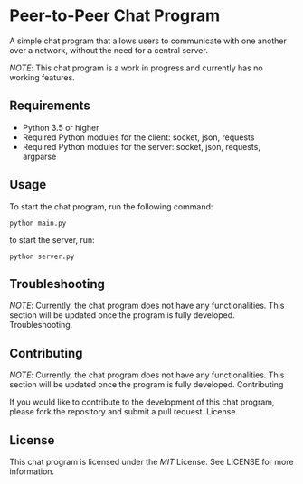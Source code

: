 # Peer-to-Peer Chat Program

A simple chat program that allows users to communicate with one another over a network, without the need for a central server.

*NOTE*: This chat program is a work in progress and currently has no working features.
## Requirements

+ Python 3.5 or higher
+ Required Python modules for the client: socket, json, requests
+ Required Python modules for the server: socket, json, requests, argparse

## Usage

To start the chat program, run the following command:

`python main.py`

to start the server, run:

`python server.py`

## Troubleshooting
*NOTE*: Currently, the chat program does not have any functionalities. This section will be updated once the program is fully developed.
Troubleshooting.

## Contributing

*NOTE*: Currently, the chat program does not have any functionalities. This section will be updated once the program is fully developed.
Contributing

If you would like to contribute to the development of this chat program, please fork the repository and submit a pull request.
License

## License
This chat program is licensed under the *MIT* License. See LICENSE for more information.

